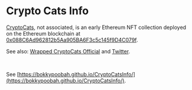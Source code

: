 # Crypto Cats Info

[CryptoCats](https://cryptocats.thetwentysix.io/), not associated, is an early Ethereum NFT collection deployed on the Ethereum blockchain at [0x088C6Ad962812b5Aa905BA6F3c5c145f9D4C079f](https://etherscan.io/address/0x088C6Ad962812b5Aa905BA6F3c5c145f9D4C079f#code).

See also: [Wrapped CryptoCats Official](https://opensea.io/collection/wrappedcryptocats/) and [Twitter](https://twitter.com/CryptoCats26).

<br />

See [https://bokkypoobah.github.io/CryptoCatsInfo/](https://bokkypoobah.github.io/CryptoCatsInfo/).

